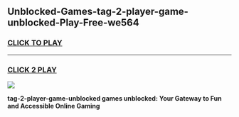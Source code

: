 
## Unblocked-Games-tag-2-player-game-unblocked-Play-Free-we564
<h3>
<a href="https://premium76.site?title=tag-2-player-game-unblocked&ref=19M">CLICK TO PLAY</a></h3>
<hr>

<h3>
<a href="https://premium76.site?title=tag-2-player-game-unblocked&ref=19M">CLICK 2 PLAY</a>
  
</h3>

<a href="https://premium76.site?title=tag-2-player-game-unblocked&ref=19M"><img src="https://clearcache.store/games.png"></a>


**tag-2-player-game-unblocked games unblocked: Your Gateway to Fun and Accessible Online Gaming**

